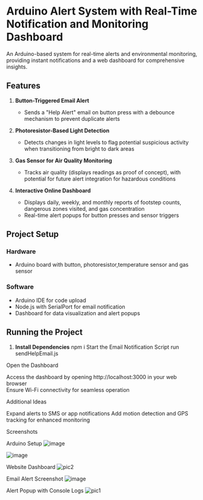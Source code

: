 # Arduino Alert System with Real-Time Notification and Monitoring Dashboard

An Arduino-based system for real-time alerts and environmental monitoring, providing instant notifications and a web dashboard for comprehensive insights.

## Features

1. **Button-Triggered Email Alert**  
   - Sends a "Help Alert" email on button press with a debounce mechanism to prevent duplicate alerts

2. **Photoresistor-Based Light Detection**  
   - Detects changes in light levels to flag potential suspicious activity when transitioning from bright to dark areas

3. **Gas Sensor for Air Quality Monitoring**  
   - Tracks air quality (displays readings as proof of concept), with potential for future alert integration for hazardous conditions

4. **Interactive Online Dashboard**  
   - Displays daily, weekly, and monthly reports of footstep counts, dangerous zones visited, and gas concentration
   - Real-time alert popups for button presses and sensor triggers

## Project Setup

### Hardware
- Arduino board with button, photoresistor,temperature sensor  and gas sensor

### Software
- Arduino IDE for code upload
- Node.js with SerialPort for email notification
- Dashboard for data visualization and alert popups

## Running the Project

1. **Install Dependencies**
   npm i 
   Start the Email Notification Script 
   run sendHelpEmail.js

Open the Dashboard

Access the dashboard by opening http://localhost:3000 in your web browser  
Ensure Wi-Fi connectivity for seamless operation 



Additional Ideas

Expand alerts to SMS or app notifications 
Add motion detection and GPS tracking for enhanced monitoring 

Screenshots

Arduino Setup 
![image](https://github.com/user-attachments/assets/a0b1f370-789a-450d-8219-5185c749b6f6)

![image](https://github.com/user-attachments/assets/e71eb46a-e952-4379-bebc-b706273c103d)


Website Dashboard 
![pic2](https://github.com/user-attachments/assets/b891cfb0-053e-41fb-9f75-31b07a7fce4c)


Email Alert Screenshot 
![image](https://github.com/user-attachments/assets/b8d16077-5e78-46c7-a535-d8b49e767eba)


Alert Popup with Console Logs 
![pic1](https://github.com/user-attachments/assets/462fc095-15a4-4269-94f3-835db78ef5c7)
